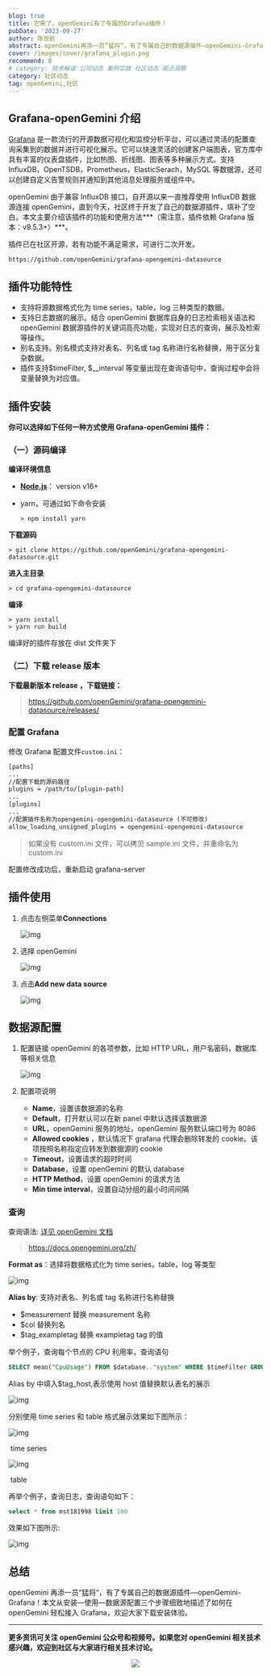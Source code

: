 ```yaml
---
blog: true
title: 它来了，openGemini有了专属的Grafana插件！
pubDate: '2023-09-27'
author: 陈世航
abstract: openGemini再添一员“猛将“，有了专属自己的数据源插件—openGemini-Grafana！本文从安装—使用—数据源配置三个步骤细致地描述了如何在openGemini轻松接入Grafana，欢迎大家下载安装体验。
cover: /images/cover/grafana_plugin.png
recommend: 0
# category: 技术解读 公司动态 案例实践 社区动态 观点洞察
category: 社区动态
tag: openGemini,社区
---
```


## Grafana-openGemini 介绍

[Grafana](https://grafana.com/) 是一款流行的开源数据可视化和监控分析平台，可以通过灵活的配置查询采集到的数据并进行可视化展示。它可以快速灵活的创建客户端图表，官方库中具有丰富的仪表盘插件，比如热图、折线图、图表等多种展示方式。支持 InfluxDB，OpenTSDB，Prometheus，ElasticSerach，MySQL 等数据源，还可以创建自定义告警规则并通知到其他消息处理服务或组件中。

openGemini 由于兼容 InfluxDB 接口，自开源以来一直推荐使用 InfluxDB 数据源连接 openGemini，直到今天，社区终于开发了自己的数据源插件，填补了空白。本文主要介绍该插件的功能和使用方法**\*（需注意，插件依赖 Grafana 版本：v9.5.3+）\***。

插件已在社区开源，若有功能不满足需求，可进行二次开发。

```
https://github.com/openGemini/grafana-opengemini-datasource
```

## 插件功能特性

-   支持将源数据格式化为 time series，table，log 三种类型的数据。
-   支持日志数据的展示。结合 openGemini 数据库自身的日志检索相关语法和 openGemini 数据源插件的关键词高亮功能，实现对日志的查询，展示及检索等操作。
-   别名支持。别名模式支持对表名、列名或 tag 名称进行名称替换，用于区分复杂数据。
-   插件支持$timeFilter, $\_\_interval 等变量出现在查询语句中，查询过程中会将变量替换为对应值。

## 插件安装

**你可以选择如下任何一种方式使用 Grafana-openGemini 插件：**

### （一）源码编译

**编译环境信息**

-   [**Node.js**](https://nodejs.org/zh-cn/download)： version v16+

-   yarn，可通过如下命令安装

    ```shell
    > npm install yarn
    ```

**下载源码**

```shell
> git clone https://github.com/openGemini/grafana-opengemini-datasource.git
```

**进入主目录**

```shell
> cd grafana-opengemini-datasource
```

**编译**

```shell
> yarn install
> yarn run build
```

编译好的插件存放在 dist 文件夹下

### （二）下载 release 版本

**下载最新版本 release ，下载链接：**

> https://github.com/openGemini/grafana-opengemini-datasource/releases/

### 配置 Grafana

修改 Grafana 配置文件`custom.ini`：

```tex
[paths]
...
//配置下载的源码路径
plugins = /path/to/[plugin-path]
...
[plugins]
...
//配置插件名称为opengemini-opengemini-datasource (不可修改)
allow_loading_unsigned_plugins = opengemini-opengemini-datasource
```

> 如果没有 custom.ini 文件，可以拷贝 sample.ini 文件，并重命名为 custom.ini

配置修改成功后，重新启动 grafana-server

## 插件使用

1. 点击左侧菜单**Connections**

    ![img](/images/docs_img/a7810e4beb7d94cd2dfb962d9a507cf0.png)

2. 选择 openGemini

    ![img](/images/docs_img/06870503a4d8bfc339483d98f5af1512.png)

3. 点击**Add new data source**

    ![img](/images/docs_img/fe8a81f0ca0190912e2a4c797548a44f.png)

## 数据源配置

1. 配置链接 openGemini 的各项参数，比如 HTTP URL，用户名密码，数据库等相关信息

    ![img](/images/docs_img/edb33e147e67d90ddca04b9baca41363.png)

2. 配置项说明

    - **Name**，设置该数据源的名称
    - **Default**，打开默认可以在新 panel 中默认选择该数据源
    - **URL**，openGemini 服务的地址，openGemini 服务默认端口号为 8086
    - **Allowed cookies** ，默认情况下 grafana 代理会删除转发的 cookie。该项按照名称指定应转发到数据源的 cookie
    - **Timeout**，设置请求的超时时间
    - **Database**，设置 openGemini 的默认 database
    - **HTTP Method**，设置 openGemini 的请求方法
    - **Min time interval**，设置自动分组的最小时间间隔

### 查询

查询语法: [详见 openGemini 文档](https://docs.opengemini.org/zh/)

> https://docs.opengemini.org/zh/

**Format as**：选择将数据格式化为 time series，table，log 等类型

![img](/images/docs_img/a0458a5c4ca9c0db57553cac50b83d19.png)

**Alias by**: 支持对表名、列名或 tag 名称进行名称替换

-   $measurement 替换 measurement 名称
-   $col 替换列名
-   $tag_exampletag 替换 exampletag tag 的值

举个例子，查询每个节点的 CPU 利用率，查询语句

```sql
SELECT mean("CpuUsage") FROM $database.."system" WHERE $timeFilter GROUP BY time($__interval), "host" fill(null)
```

Alias by 中填入$tag_host,表示使用 host 值替换默认表名的展示

![img](/images/docs_img/654c365a651647d57760eb16c4291d18.png)

分别使用 time series 和 table 格式展示效果如下图所示：

![img](/images/docs_img/a91c972ec763ed6a5de7ee8dfdc11adf.png)

​ time series

![img](/images/docs_img/a6b117bda8eae61ea99b4759201004dd.png)

​ table

再举个例子，查询日志，查询语句如下：

```sql
select * from mst181998 limit 100
```

效果如下图所示:

![img](/images/docs_img/a714ea310ef0800d5d6635759e3b1361.png)

## 总结

openGemini 再添一员“猛将“，有了专属自己的数据源插件—openGemini-Grafana！本文从安装—使用—数据源配置三个步骤细致地描述了如何在 openGemini 轻松接入 Grafana，欢迎大家下载安装体验。

---

**更多资讯可关注 openGemini 公众号和视频号。如果您对 openGemini 相关技术感兴趣，欢迎到社区与大家进行相关技术讨论。**

<div align=center>
<img src="/images/qrcode.jpg" >
</div>
